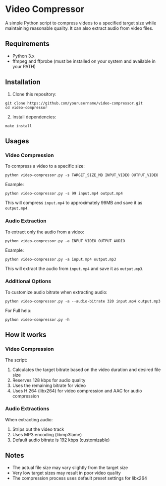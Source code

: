 # Video Compressor

A simple Python script to compress videos to a specified target size while maintaining reasonable quality. It can also extract audio from video files.

## Requirements

- Python 3.x
- ffmpeg and ffprobe (must be installed on your system and available in your PATH)

## Installation

1. Clone this repository:

```
git clone https://github.com/yourusername/video-compressor.git
cd video-compressor
```

2. Install dependencies:

```
make install
```

## Usages

### Video Compression

To compress a video to a specific size:

```
python video-compressor.py -s TARGET_SIZE_MB INPUT_VIDEO OUTPUT_VIDEO
```

Example:

```
python video-compressor.py -s 99 input.mp4 output.mp4
```

This will compress `input.mp4` to approximately 99MB and save it as `output.mp4`.

### Audio Extraction

To extract only the audio from a video:

```
python video-compressor.py -a INPUT_VIDEO OUTPUT_AUDIO
```

Example:

```
python video-compressor.py -a input.mp4 output.mp3
```

This will extract the audio from `input.mp4` and save it as `output.mp3`.

### Additional Options

To customize audio bitrate when extracting audio:

```
python video-compressor.py -a --audio-bitrate 320 input.mp4 output.mp3
```

For Full help:

```
python video-compressor.py -h
```

## How it works

### Video Compression

The script:

1. Calculates the target bitrate based on the video duration and desired file size
2. Reserves 128 kbps for audio quality
3. Uses the remaining bitrate for video
4. Uses H.264 (libx264) for video compression and AAC for audio compression

### Audio Extractions

When extracting audio:

1. Strips out the video track
2. Uses MP3 encoding (libmp3lame)
3. Default audio bitrate is 192 kbps (customizable)

## Notes

- The actual file size may vary slightly from the target size
- Very low target sizes may result in poor video quality
- The compression process uses default preset settings for libx264
